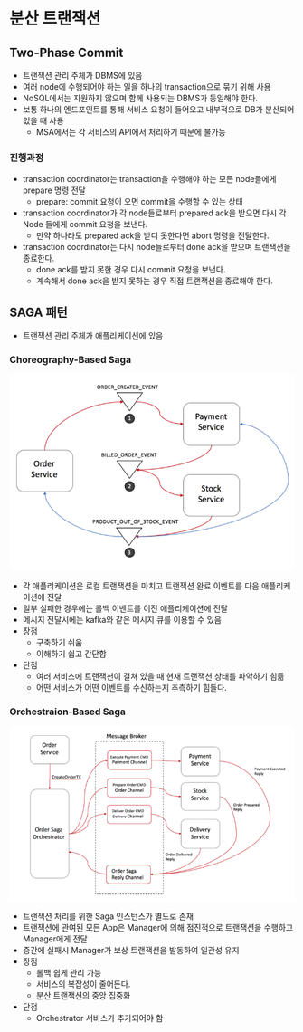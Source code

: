 # 분산 트랜잭션

## Two-Phase Commit

- 트랜잭션 관리 주체가 DBMS에 있음
- 여러 node에 수행되어야 하는 일을 하나의 transaction으로 묶기 위해 사용
- NoSQL에서는 지원하지 않으며 함께 사용되는 DBMS가 동일해야 한다.
- 보통 하나의 엔드포인트를 통해 서비스 요청이 들어오고 내부적으로 DB가 분산되어있을 때 사용
    - MSA에서는 각 서비스의 API에서 처리하기 때문에 불가능

### 진행과정

- transaction coordinator는 transaction을 수행해야 하는 모든 node들에게 prepare 명령 전달
    - prepare: commit 요청이 오면 commit을 수행할 수 있는 상태
- transaction coordinator가 각 node들로부터 prepared ack을 받으면 다시 각 Node 들에게 commit 요청을 보낸다.
    - 만약 하나라도 prepared ack을 받디 못한다면 abort 명령을 전달한다.
- transaction coordinator는 다시 node들로부터 done ack을 받으며 트랜잭션을 종료한다.
    - done ack를 받지 못한 경우 다시 commit 요청을 보낸다.
    - 계속해서 done ack을 받지 못하는 경우 직접 트랜잭션을 종료해야 한다.

## SAGA 패턴

- 트랜잭션 관리 주체가 애플리케이션에 있음

### **Choreography-Based Saga**

![choreography_saga.png](./static/choreography_saga.png)

- 각 애플리케이션은 로컬 트랜잭션을 마치고 트랜잭션 완료 이벤트를 다음 애플리케이션에 전달
- 일부 실패한 경우에는 롤백 이벤트를 이전 애플리케이션에 전달
- 메시지 전달시에는 kafka와 같은 메시지 큐를 이용할 수 있음
- 장점
    - 구축하기 쉬움
    - 이해하기 쉽고 간단함
- 단점
    - 여러 서비스에 트랜잭션이 걸쳐 있을 때 현재 트랜잭션 상태를 파악하기 힘듦
    - 어떤 서비스가 어떤 이벤트를 수신하는지 추측하기 힘들다.

### **Orchestraion-Based Saga**

![orchestration_saga.png](./static/orchestration_saga.png)

- 트랜잭션 처리를 위한 Saga 인스턴스가 별도로 존재
- 트랜잭션에 관여된 모든 App은 Manager에 의해 점진적으로 트랜잭션을 수행하고 Manager에게 전달
- 중간에 실패시 Manager가 보상 트랜잭션을 발동하여 일관성 유지
- 장점
    - 롤백 쉽게 관리 가능
    - 서비스의 복잡성이 줄어든다.
    - 분산 트랜잭션의 중앙 집중화
- 단점
    - Orchestrator 서비스가 추가되어야 함
